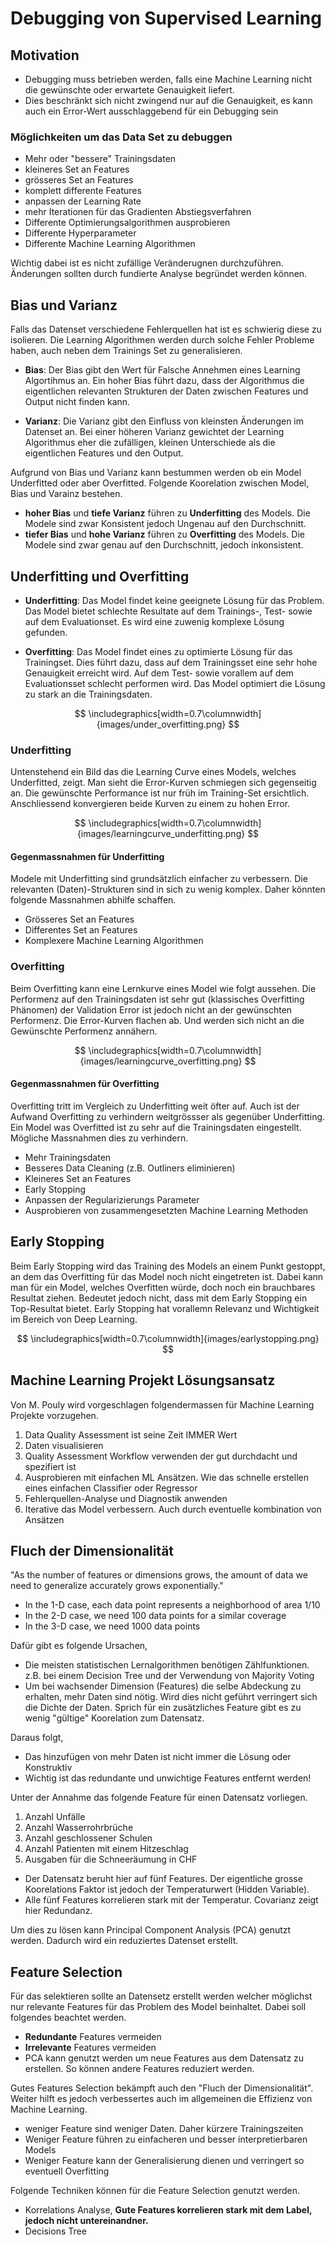# Debugging von Supervised Learning

## Motivation

- Debugging muss betrieben werden, falls eine Machine Learning nicht die gewünschte oder erwartete Genauigkeit liefert.
- Dies beschränkt sich nicht zwingend nur auf die Genauigkeit, es kann auch ein Error-Wert ausschlaggebend für ein Debugging sein

### Möglichkeiten um das Data Set zu debuggen

- Mehr oder "bessere" Trainingsdaten
- kleineres Set an Features
- grösseres Set an Features
- komplett differente Features
- anpassen der Learning Rate
- mehr Iterationen für das Gradienten Abstiegsverfahren
- Differente Optimierungsalgorithmen ausprobieren
- Differente Hyperparameter
- Differente Machine Learning Algorithmen

Wichtig dabei ist es nicht zufällige Veränderugnen durchzuführen. Änderungen sollten durch fundierte Analyse begründet werden können.

## Bias und Varianz

Falls das Datenset verschiedene Fehlerquellen hat ist es schwierig diese zu isolieren. Die Learning Algorithmen werden durch solche Fehler Probleme haben, auch neben dem Trainings Set zu generalisieren.

- **Bias**: Der Bias gibt den Wert für Falsche Annehmen eines Learning Algortihmus an. Ein hoher Bias führt dazu, dass der Algorithmus die eigentlichen relevanten Strukturen der Daten zwischen Features und Output nicht finden kann.

- **Varianz**: Die Varianz gibt den Einfluss von kleinsten Änderungen im Datenset an. Bei einer höheren Varianz gewichtet der Learning Algorithmus eher die zufälligen, kleinen Unterschiede als die eigentlichen Features und den Output.

Aufgrund von Bias und Varianz kann bestummen werden ob ein Model Underfitted oder aber Overfitted. Folgende Koorelation zwischen Model, Bias und Varainz bestehen.

- **hoher Bias** und **tiefe Varianz** führen zu **Underfitting** des Models. Die Modele sind zwar Konsistent jedoch Ungenau auf den Durchschnitt.
- **tiefer Bias** und **hohe Varianz** führen zu **Overfitting** des Models. Die Modele sind zwar genau auf den Durchschnitt, jedoch inkonsistent.

## Underfitting und Overfitting

- **Underfitting**: Das Model findet keine geeignete Lösung für das Problem. Das Model bietet schlechte Resultate auf dem Trainings-, Test- sowie auf dem Evaluationset. Es wird eine zuwenig komplexe Lösung gefunden.

- **Overfitting**: Das Model findet eines zu optimierte Lösung für das Trainingset. Dies führt dazu, dass auf dem Trainingsset eine sehr hohe Genauigkeit erreicht wird. Auf dem Test- sowie vorallem auf dem Evaluationsset schlecht performen wird. Das Model optimiert die Lösung zu stark an die Trainingsdaten.

$$ \includegraphics[width=0.7\columnwidth]{images/under_overfitting.png} $$

### Underfitting

Untenstehend ein Bild das die Learning Curve eines Models, welches Underfitted, zeigt. Man sieht die Error-Kurven schmiegen sich gegenseitig an. Die gewünschte Performance ist nur früh im Training-Set ersichtlich. Anschliessend konvergieren beide Kurven zu einem zu hohen Error.

$$ \includegraphics[width=0.7\columnwidth]{images/learningcurve_underfitting.png} $$

#### Gegenmassnahmen für Underfitting

Modele mit Underfitting sind grundsätzlich einfacher zu verbessern. Die relevanten (Daten)-Strukturen sind in sich zu wenig komplex. Daher könnten folgende Massnahmen abhilfe schaffen.

- Grösseres Set an Features
- Differentes Set an Features
- Komplexere Machine Learning Algorithmen

### Overfitting

Beim Overfitting kann eine Lernkurve eines Model wie folgt aussehen. Die Performenz auf den Trainingsdaten ist sehr gut (klassisches Overfitting Phänomen) der Validation Error ist jedoch nicht an der gewünschten Performenz. Die Error-Kurven flachen ab. Und werden sich nicht an die Gewünschte Performenz annähern.

$$ \includegraphics[width=0.7\columnwidth]{images/learningcurve_overfitting.png} $$

#### Gegenmassnahmen für Overfitting

Overfitting tritt im Vergleich zu Underfitting weit öfter auf. Auch ist der Aufwand Overfitting zu verhindern weitgrössser als gegenüber Underfitting. Ein Model was Overfitted ist zu sehr auf die Trainingsdaten eingestellt. Mögliche Massnahmen dies zu verhindern.

- Mehr Trainingsdaten
- Besseres Data Cleaning (z.B. Outliners eliminieren)
- Kleineres Set an Features
- Early Stopping
- Anpassen der Regularizierungs Parameter
- Ausprobieren von zusammengesetzten Machine Learning Methoden

## Early Stopping

Beim Early Stopping wird das Training des Models an einem Punkt gestoppt, an dem das Overfitting für das Model noch nicht eingetreten ist. Dabei kann man für ein Model, welches Overfitten würde, doch noch ein brauchbares Resultat ziehen. Bedeutet jedoch nicht, dass mit dem Early Stopping ein Top-Resultat bietet. Early Stopping hat vorallemn Relevanz und Wichtigkeit im Bereich von Deep Learning.

$$ \includegraphics[width=0.7\columnwidth]{images/earlystopping.png} $$

## Machine Learning Projekt Lösungsansatz

Von M. Pouly wird vorgeschlagen folgendermassen für Machine Learning Projekte vorzugehen.

1. Data Quality Assessment ist seine Zeit IMMER Wert
2. Daten visualisieren
3. Quality Assessment Workflow verwenden der gut durchdacht und spezifiert ist
4. Ausprobieren mit einfachen ML Ansätzen. Wie das schnelle erstellen eines einfachen Classifier oder Regressor
5. Fehlerquellen-Analyse und Diagnostik anwenden
6. Iterative das Model verbessern. Auch durch eventuelle kombination von Ansätzen

## Fluch der Dimensionalität

"As the number of features or dimensions grows, the amount of data we need to generalize accurately grows exponentially."

- In the 1-D case, each data point represents a neighborhood of area 1/10
- In the 2-D case, we need 100 data points for a similar coverage
- In the 3-D case, we need 1000 data points

Dafür gibt es folgende Ursachen,

- Die meisten statistischen Lernalgorithmen benötigen Zählfunktionen. z.B. bei einem Decision Tree und der Verwendung von Majority Voting
- Um bei wachsender Dimension (Features) die selbe Abdeckung zu erhalten, mehr Daten sind nötig. Wird dies nicht geführt verringert sich die Dichte der Daten. Sprich für ein zusätzliches Feature gibt es zu wenig "gültige" Koorelation zum Datensatz.

Daraus folgt,

- Das hinzufügen von mehr Daten ist nicht immer die Lösung oder Konstruktiv
- Wichtig ist das redundante und unwichtige Features entfernt werden!

Unter der Annahme das folgende Feature für einen Datensatz vorliegen.

1. Anzahl Unfälle
2. Anzahl Wasserrohrbrüche
3. Anzahl geschlossener Schulen
4. Anzahl Patienten mit einem Hitzeschlag
5. Ausgaben für die Schneeräumung in CHF

- Der Datensatz beruht hier auf fünf Features. Der eigentliche grosse Koorelations Faktor ist jedoch der Temperaturwert (Hidden Variable).
- Alle fünf Features korrelieren stark mit der Temperatur. Covarianz zeigt hier Redundanz.

Um dies zu lösen kann Principal Component Analysis (PCA) genutzt werden. Dadurch wird ein reduziertes Datenset erstellt.

## Feature Selection

Für das selektieren sollte an Datensetz erstellt werden welcher möglichst nur relevante Features für das Problem des Model beinhaltet. Dabei soll folgendes beachtet werden.

- **Redundante** Features vermeiden
- **Irrelevante** Features vermeiden
- PCA kann genutzt werden um neue Features aus dem Datensatz zu erstellen. So können andere Features reduziert werden.

Gutes Features Selection bekämpft auch den "Fluch der Dimensionalität". Weiter hilft es jedoch verbessertes auch im allgemeinen die Effizienz von Machine Learning.

- weniger Feature sind weniger Daten. Daher kürzere Trainingszeiten
- Weniger Feature führen zu einfacheren und besser interpretierbaren Models
- Weniger Feature kann der Generalisierung dienen und verringert so eventuell Overfitting

Folgende Techniken können für die Feature Selection genutzt werden.

- Korrelations Analyse, **Gute Features korrelieren stark mit dem Label, jedoch nicht untereinandner.**
- Decisions Tree

